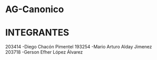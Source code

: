 # AG-Canonico
# INTEGRANTES
203414 -Diego Chacón Pimentel
193254 -Mario Arturo Alday Jimenez
203718 -Gerson Efher López Álvarez
